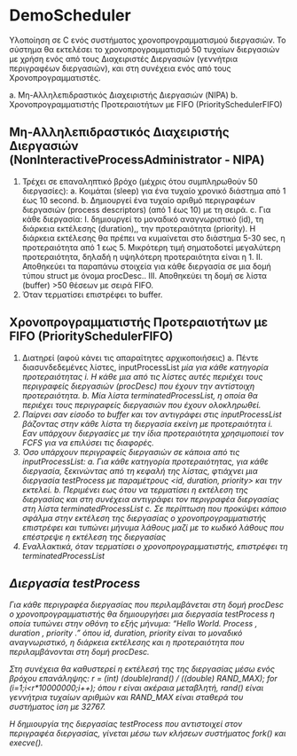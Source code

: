 # DemoScheduler

Υλοποίηση σε C ενός συστήματος χρονοπρογραμματισμού διεργασιών. Το σύστημα θα
εκτελέσει το χρονοπρογραμματισμό 50 τυχαίων διεργασιών με χρήση ενός από τους
Διαχειριστές Διεργασιών (γεννήτρια περιγραφέων διεργασιών), και στη συνέχεια ενός
από τους Χρονοπρογραμματιστές. 

a. Μη-Αλληλεπιδραστικός Διαχειριστής Διεργασιών (NIPA)
b. Χρονοπρογραμματιστής Προτεραιοτήτων με FIFO
(PrioritySchedulerFIFO)

## Μη-Αλληλεπιδραστικός Διαχειριστής Διεργασιών (NonInteractiveProcessAdministrator - NIPA)
1. Τρέχει σε επαναληπτικό βρόχο (μέχρις ότου συμπληρωθούν 50 διεργασίες):
a. Κοιμάται (sleep) για ένα τυχαίο χρονικό διάστημα από 1 έως 10 second.
b. Δημιουργεί ένα τυχαίο αριθμό περιγραφέων διεργασιών (process descriptors)
(από 1 έως 10) με τη σειρά.
c. Για κάθε διεργασία:
I. δημιουργεί το μοναδικό αναγνωριστικό (id), τη διάρκεια εκτέλεσης
(duration),, την προτεραιότητα (priority). Η διάρκεια εκτέλεσης θα
πρέπει να κυμαίνεται στο διάστημα 5-30 sec, η προτεραιότητα από 1
εως 5. Μικρότερη τιμή σηματοδοτεί μεγαλύτερη προτεραιότητα, δηλαδή
η υψηλότερη προτεραιότητα είναι η 1.
II. Αποθηκεύει τα παραπάνω στοιχεία για κάθε διεργασία σε μια δομή
τύπου struct με όνομα procDesc..
III. Αποθηκεύει τη δομή σε λίστα (buffer) >50 θέσεων με σειρά FIFO.
2. Όταν τερματίσει επιστρέφει το buffer.

## Χρονοπρογραμματιστής Προτεραιοτήτων με FIFO (PrioritySchedulerFIFO)
1. Διατηρεί (αφού κάνει τις απαραίτητες αρχικοποιήσεις)
a. Πέντε διασυνδεδεμένες λίστες, inputProcessList<i> μία για κάθε κατηγορία
προτεραιότητας i. Η κάθε μια από τις λίστες αυτές περιέχει τους περιγραφείς
διεργασιών (procDesc) που έχουν την αντίστοιχη προτεραιότητα.
b. Μία λίστα terminatedProcessList, η οποία θα περιέχει τους περιγραφείς
διεργασιών που έχουν ολοκληρωθεί.
2. Παίρνει σαν είσοδο το buffer και τον αντιγράφει στις inputProcessList<i>
βάζοντας στην κάθε λίστα τη διεργασία εκείνη με προτεραιότητα i. Εαν υπάρχουν
διεργασίες με την ίδια προτεραιότητα χρησιμοποιεί τον FCFS για να επιλύσει τις
διαφορές.
3. Όσο υπάρχουν περιγραφείς διεργασιών σε κάποια από τις inputProcessList<i>:
a. Για κάθε κατηγορία προτεραιότητας, για κάθε διεργασία, ξεκινώντας από τη
κεφαλή της λίστας, φτιάχνει μια διεργασία testProcess με παραμέτρους <id,
duration, priority> και την εκτελεί.
b. Περιμένει εως ότου να τερματίσει η εκτέλεση της διεργασίας και στη συνέχεια
αντιγράφει τον περιγραφέα διεργασίας στη λίστα terminatedProcessList
c. Σε περίπτωση που προκύψει κάποιο σφάλμα στην εκτέλεση της διεργασίας ο
χρονοπρογραμματιστής επιστρέφει και τυπώνει μήνυμα λάθους μαζί με το
κωδικό λάθους που επέστρεψε η εκτέλεση της διεργασίας
4. Εναλλακτικά, όταν τερματίσει ο χρονοπρογραμματιστής, επιστρέφει τη
terminatedProcessList

## Διεργασία testProcess
Για κάθε περιγραφέα διεργασίας που περιλαμβάνεται στη δομή procDesc ο
χρονοπρογραμματιστής θα δημιουργήσει μια διεργασία testProcess η οποία τυπώνει
στην οθόνη το εξής μήνυμα:
“Hello World. Process <id>, duration <duration>, priority <priority>.”
όπου id, duration, priority είναι το μοναδικό αναγνωριστικό, η διάρκεια εκτέλεσης
και η προτεραιότητα που περιλαμβάνονται στη δομή procDesc.

Στη συνέχεια θα καθυστερεί η εκτέλεσή της της διεργασίας μέσω ενός βρόχου
επανάληψης:
r = (int) (double)rand() / ((double) RAND_MAX);
for (i=1;i<r*10000000;i++);
όπου r είναι ακέραια μεταβλητή, rand() είναι γεννήτρια τυχαίων αριθμών και
RAND_MAX είναι σταθερά του συστήματος ίση με 32767.

Η δημιουργία της διεργασίας testProcess που αντιστοιχεί στον περιγραφέα διεργασίας,
γίνεται μέσω των κλήσεων συστήματος fork() και execve().


